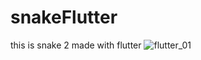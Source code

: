 # snakeFlutter


this is snake 2 made with flutter 
![flutter_01](https://github.com/Raoufbendii/snakeFlutter/assets/125738804/6cd066f0-ba8c-410c-a269-b155e0d1dee9)
